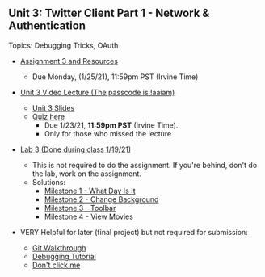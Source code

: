 ## Unit 3: Twitter Client Part 1 - Network & Authentication
Topics: Debugging Tricks, OAuth

* [Assignment 3 and Resources](https://courses.codepath.com/courses/android_university/unit/3#!assignment)
   * Due Monday, (1/25/21), 11:59pm PST (Irvine Time)

* [Unit 3 Video Lecture (The passcode is !aaiam)](https://zoom.us/rec/share/y3pG7Mr-kGdv7iCJedQG5lcjxDVj78Ms6lBk3DmERpGyKF125VD7IFYtbHWxBSr5.CrO-8lOTFG3YKNU1)
    * [Unit 3 Slides](https://docs.google.com/presentation/d/1sYctMlJgz-7-5zfGtWRImpV_lE1Vaf-dJXbSMHw7Po8/edit?usp=sharing)
    * [Quiz here](https://forms.gle/NtmzkLFjYHwG1ucN7)
      * Due 1/23/21, **11:59pm PST** (Irvine Time). 
      * Only for those who missed the lecture
      
* [Lab 3 (Done during class 1/19/21)](https://courses.codepath.com/courses/android_university/unit/3#!exercises)       
    * This is not required to do the assignment. If you're behind, don't do the lab, work on the assignment.
    * Solutions:
      * [Milestone 1 - What Day Is It](https://github.com/CodePath-at-UCI/android-course/blob/master/Unit3/src/main/java/com/codepath/debuggingchallenges/activities/CurrentDayActivity.java)
      * [Milestone 2 - Change Background](https://github.com/CodePath-at-UCI/android-course/blob/master/Unit3/src/main/res/layout/activity_change_background.xml)
      * [Milestone 3 - Toolbar](https://github.com/CodePath-at-UCI/android-course/blob/master/Unit3/src/main/java/com/codepath/debuggingchallenges/activities/ToolbarActivity.java)
      * [Milestone 4 - View Movies](https://github.com/CodePath-at-UCI/android-course/blob/master/Unit3/src/main/java/com/codepath/debuggingchallenges/activities/MoviesActivity.java)

* VERY Helpful for later (final project) but not required for submission:
   * [Git Walkthrough](https://www.youtube.com/watch?v=xVe5WiTPMRE)
   * [Debugging Tutorial](https://www.youtube.com/watch?v=UH7bGwf7tM0&list=PLIqdEn7Fno3jD-xkugtPi1UoQJs1xoa17)
   * [Don't click me](https://imgflip.com/i/4uhcei)
